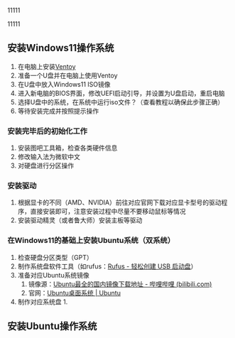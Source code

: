 11111

11111



## 安装Windows11操作系统

1. 在电脑上安装[Ventoy](https://www.ventoy.net/cn/index.html)
2. 准备一个U盘并在电脑上使用Ventoy
3. 在U盘中放入Windows11 ISO镜像
4. 进入新电脑的BIOS界面，修改UEFI启动引导，并设置为U盘启动，重启电脑
5. 选择U盘中的系统，在系统中运行iso文件？（查看教程以确保此步骤正确）
6. 等待安装完成并按照提示操作



### 安装完毕后的初始化工作

1. 安装图吧工具箱，检查各类硬件信息
2. 修改输入法为微软中文
3. 对硬盘进行分区操作

### 安装驱动

1. 根据显卡的不同（AMD、NVIDIA）前往对应官网下载对应显卡型号的驱动程序，直接安装即可，注意安装过程中尽量不要移动鼠标等情况
2. 安装驱动精灵（或者鲁大师）安装主板等驱动





### 在Windows11的基础上安装Ubuntu系统（双系统）

1. 检查硬盘分区类型（GPT）
2. 制作系统盘软件工具（如rufus：[Rufus - 轻松创建 USB 启动盘](https://rufus.ie/zh/)）
3. 准备对应Ubuntu系统镜像
   1. 镜像源：[Ubuntu最全的国内镜像下载地址 - 哔哩哔哩 (bilibili.com)](https://www.bilibili.com/read/cv34490607/)
   2. 官网：[Ubuntu桌面系统 | Ubuntu](https://cn.ubuntu.com/desktop)
4. 制作对应系统盘
   1. 



## 安装Ubuntu操作系统

